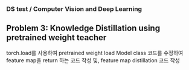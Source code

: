 ### DS test / Computer Vision and Deep Learning

## Problem 3: Knowledge Distillation using pretrained weight teacher 

torch.load를 사용하여 pretrained weight load
Model class 코드를 수정하여 feature map을 return 하는 코드 작성 및, 
feature map distillation 코드 작성

